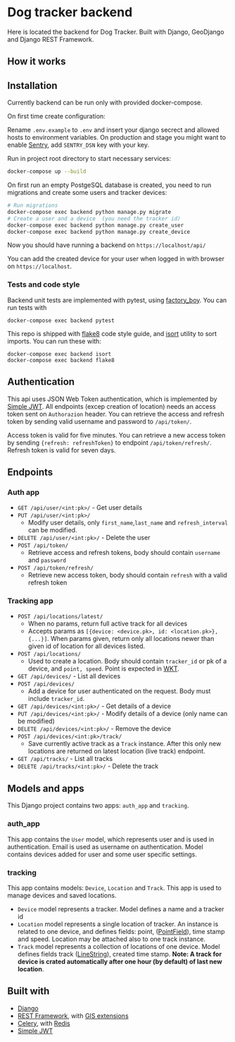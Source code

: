 # Dog tracker backend

Here is located the backend for Dog Tracker. Built with Django, GeoDjango and Django REST Framework.

## How it works

## Installation
Currently backend can be run only with provided docker-compose.

On first time create configuration:

Rename `.env.example` to `.env` and insert your django secrect and allowed hosts to environment variables. On production and stage you might want to enable [Sentry](sentry.io/), add `SENTRY_DSN` key with your key.

Run in project root directory to start necessary services:
```bash
docker-compose up --build
```

On first run an empty PostgeSQL database is created, you need to run migrations and create some users and tracker devices:
```bash
# Run migrations
docker-compose exec backend python manage.py migrate
# Create a user and a device  (you need the tracker id)
docker-compose exec backend python manage.py create_user
docker-compose exec backend python manage.py create_device
```

Now you should have running a backend on `https://localhost/api/`

You can add the created device for your user when logged in with browser on `https://localhost`.

### Tests and code style

Backend unit tests are implemented with pytest, using [factory_boy](https://factoryboy.readthedocs.io/en/latest/). You can run tests with
```
docker-compose exec backend pytest
```

This repo is shipped with [flake8](https://flake8.pycqa.org/en/latest/) code style guide, and [isort](https://github.com/timothycrosley/isort) utility to sort imports. You can run these with:
```
docker-compose exec backend isort
docker-compose exec backend flake8
```
## Authentication
This api uses JSON Web Token authentication, which is implemented by [Simple JWT](https://github.com/SimpleJWT/django-rest-framework-simplejwt). All endpoints (excep creation of location) needs an access token sent on `Authorazion` header. You can retrieve the access and refresh token by sending valid username and password to `/api/token/`.

Access token is valid for five minutes. You can retrieve a new access token by sending `{refresh: refreshToken}` to endpoint `/api/token/refresh/`. Refresh token is valid for seven days.

## Endpoints

### Auth app
* `GET /api/user/<int:pk>/` - Get user details
* `PUT /api/user/<int:pk>/`
    * Modify user details, only `first_name`,`last_name` and `refresh_interval` can be modified.
* `DELETE /api/user/<int:pk>/` - Delete the user
* `POST /api/token/`
    * Retrieve access and refresh tokens, body should contain `username` and `password`
* `POST /api/token/refresh/`
    * Retrieve new access token, body should contain `refresh` with a valid refresh token

### Tracking app
* `POST /api/locations/latest/`
    * When no params, return full active track for all devices
    * Accepts params as `[{device: <device.pk>, id: <location.pk>}, {...}]`. When params given, return only all locations newer than given id of location for all devices listed.
* `POST /api/locations/`
    * Used to create a location. Body should contain `tracker_id` or pk of a device, and `point, speed`. Point is expected in [WKT](https://en.wikipedia.org/wiki/Well-known_text_representation_of_geometry#Geometric_objects).
* `GET /api/devices/` - List all devices
* `POST /api/devices/`
    * Add a device for user authenticated on the request. Body must include `tracker_id`.
* `GET /api/devices/<int:pk>/` - Get details of a device
* `PUT /api/devices/<int:pk>/` - Modify details of a device (only name can be modified)
* `DELETE /api/devices/<int:pk>/` - Remove the device
* `POST /api/devices/<int:pk>/track/`
    * Save currently active track as a `Track` instance. After this only new locations are returned on latest location (live track) endpoint.
* `GET /api/tracks/` - List all tracks
* `DELETE /api/tracks/<int:pk>/` - Delete the track


## Models and apps
This Django project contains two apps: `auth_app` and `tracking`.

### auth_app
This app contains the `User` model, which represents user and is used in authentication. Email is used as username on authentication. Model contains devices added for user and some user specific settings.

### tracking
This app contains models: `Device`, `Location` and `Track`. This app is used to manage devices  and saved locations.
* `Device` model represents a tracker. Model defines a name and a tracker id
* `Location` model represents a single location of tracker. An instance is related to one device, and defines fields: point, ([PointField](https://docs.djangoproject.com/en/3.0/ref/contrib/gis/geos/#django.contrib.gis.geos.Point)), time stamp and speed. Location may be attached also to one track instance.
* `Track` model represents a collection of locations of one device. Model defines fields track ([LineString](https://docs.djangoproject.com/en/3.0/ref/contrib/gis/geos/#linestring)), created time stamp. **Note: A track for device is crated automatically after one hour (by default) of last new location**.

## Built with

* [Django](https://www.djangoproject.com/)
* [REST Framework](https://www.django-rest-framework.org/), with [GIS extensions](https://github.com/openwisp/django-rest-framework-gis)
* [Celery](http://www.celeryproject.org/), with [Redis](https://redis.io/)
* [Simple JWT](https://github.com/SimpleJWT/django-rest-framework-simplejwt)
